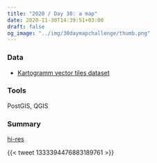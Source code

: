 ```yaml
---
title: "2020 / Day 30: a map"
date: 2020-11-30T14:39:51+03:00
draft: false
og_image: "../img/30daymapchallenge/thumb.png"
---
```

### Data
- [Kartogramm vector tiles dataset](https://github.com/tkardi/kartogramm)

### Tools
PostGIS, QGIS

### Summary

[hi-res](https://tkardi.ee/writeup/img/30daymapchallenge/day-30-map.png)

{{< tweet 1333394476883189761 >}}
